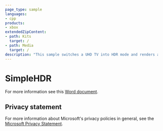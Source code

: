 ```yaml
---
page_type: sample
languages:
- cpp
products:
- xbox
extendedZipContent:
- path: Kits
  target: /
- path: Media
  target: /
description: "This sample switches a UHD TV into HDR mode and renders an HDR scene with values higher than 1.0f, which will be displayed as brighter than white on a UHD TV using DirectX 11 on Xbox One."
---
```


# SimpleHDR

For more information see this [Word document](https://github.com/microsoft/Xbox-ATG-Samples/blob/master/XDKSamples/Graphics/SimpleHDR/Readme.docx).

## Privacy statement

For more information about Microsoft's privacy policies in general, see the [Microsoft Privacy Statement](https://privacy.microsoft.com/privacystatement/).

